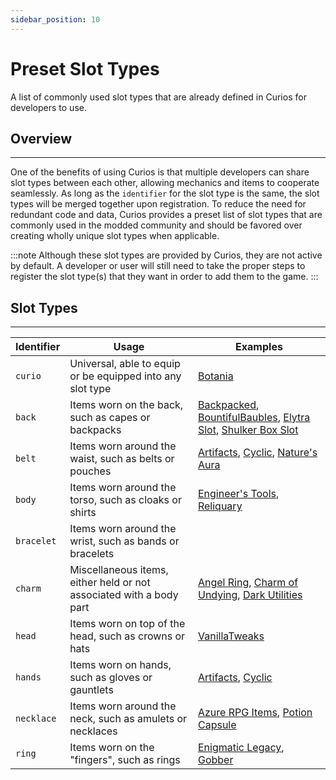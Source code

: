 ```yaml
---
sidebar_position: 10
---
```


# Preset Slot Types

A list of commonly used slot types that are already defined in Curios for developers to use.

## Overview
---
One of the benefits of using Curios is that multiple developers can share slot types between each other, allowing
mechanics and items to cooperate seamlessly. As long as the `identifier` for the slot type is the same, the slot types
will be merged together upon registration. To reduce the need for redundant code and data, Curios provides a preset
list of slot types that are commonly used in the modded community and should be favored over creating wholly unique slot
types when applicable.

:::note
Although these slot types are provided by Curios, they are not active by default. A developer or user will still need to
take the proper steps to register the slot type(s) that they want in order to add them to the game.
:::

## Slot Types
---
| Identifier | Usage                                                               | Examples                                                                                                                                                                                                                                                                                                                     |
|------------|---------------------------------------------------------------------|------------------------------------------------------------------------------------------------------------------------------------------------------------------------------------------------------------------------------------------------------------------------------------------------------------------------------|
| `curio`    | Universal, able to equip or be equipped into any slot type          | [Botania](https://www.curseforge.com/minecraft/mc-mods/botania)                                                                                                                                                                                                                                                              |
| `back`     | Items worn on the back, such as capes or backpacks                  | [Backpacked](https://www.curseforge.com/minecraft/mc-mods/backpacked), [BountifulBaubles](https://www.curseforge.com/minecraft/mc-mods/bountifulbaubles), [Elytra Slot](https://www.curseforge.com/minecraft/mc-mods/curious-elytra), [Shulker Box Slot](https://www.curseforge.com/minecraft/mc-mods/curious-shulker-boxes) |
| `belt`     | Items worn around the waist, such as belts or pouches               | [Artifacts](https://www.curseforge.com/minecraft/mc-mods/artifacts), [Cyclic](https://www.curseforge.com/minecraft/mc-mods/cyclic), [Nature's Aura](https://www.curseforge.com/minecraft/mc-mods/natures-aura)                                                                                                               |
| `body`     | Items worn around the torso, such as cloaks or shirts               | [Engineer's Tools](https://www.curseforge.com/minecraft/mc-mods/engineers-tools), [Reliquary](https://www.curseforge.com/minecraft/mc-mods/reliquary-v1-3)                                                                                                                                                                   |
| `bracelet` | Items worn around the wrist, such as bands or bracelets             |                                                                                                                                                                                                                                                                                                                              |
| `charm`    | Miscellaneous items, either held or not associated with a body part | [Angel Ring](https://www.curseforge.com/minecraft/mc-mods/angel-ring), [Charm of Undying](https://www.curseforge.com/minecraft/mc-mods/curio-of-undying), [Dark Utilities](https://www.curseforge.com/minecraft/mc-mods/dark-utilities)                                                                                      |
| `head`     | Items worn on top of the head, such as crowns or hats               | [VanillaTweaks](https://www.curseforge.com/minecraft/mc-mods/vanillatweaks)                                                                                                                                                                                                                                                  |
| `hands`    | Items worn on hands, such as gloves or gauntlets                    | [Artifacts](https://www.curseforge.com/minecraft/mc-mods/artifacts), [Cyclic](https://www.curseforge.com/minecraft/mc-mods/cyclic)                                                                                                                                                                                           |
| `necklace` | Items worn around the neck, such as amulets or necklaces            | [Azure RPG Items](https://www.curseforge.com/minecraft/mc-mods/azure-rpg-items), [Potion Capsule](https://www.curseforge.com/minecraft/mc-mods/potion-capsule)                                                                                                                                                               |
| `ring`     | Items worn on the "fingers", such as rings                          | [Enigmatic Legacy](https://www.curseforge.com/minecraft/mc-mods/enigmatic-legacy), [Gobber](https://www.curseforge.com/minecraft/mc-mods/gobber)                                                                                                                                                                             |